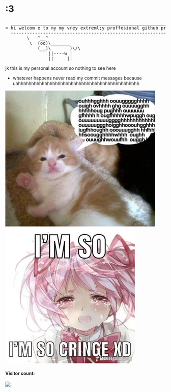 # :3
<pre>
  _______________________________________________________________
< hi welcom e to my my vrey extreml;y proffesional github profile >
  ---------------------------------------------------------------
        \   ^__^
         \  (oo)\_______
            (__)\       )\/\
                ||----w |
                ||     ||
</pre>


<!-- now hire me -->
 jk this is my personal account so nothing to see here
* whatever happens never read my commit messages because uhhhhhhhhhhhhhhhhhhhhhhhhhhhhhhhhhhhhhhhhhhhhhhh  
<!-- * My account is private, so there's nothing really for you to see here unless you're here to steal my ALX codes, in which case I can't stop you -->

  
![me](https://github.com/oniaz/oniaz/blob/main/me.jpeg "me") <br>
![iam](https://github.com/oniaz/oniaz/blob/main/iam.jpeg "iam") <br>

#### Visitor count:
<img src="https://profile-counter.glitch.me/oniaz/count.svg" />
